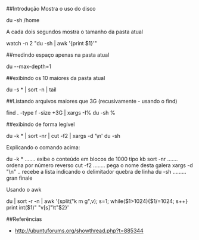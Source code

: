 ##Introdução 
Mostra o uso do disco

 du -sh /home

A cada dois segundos mostra o tamanho da pasta atual

watch -n 2 "du -sh | awk '{print $1}'"

##medindo espaço apenas na pasta atual 

du --max-depth=1

##exibindo os 10 maiores da pasta atual 

du -s * | sort -n | tail

##Listando arquivos maiores que 3G (recusivamente - usando o find) 

find . -type f -size +3G | xargs -I% du -sh %

##exibindo de forma legível 

du -k * | sort -nr | cut -f2 | xargs -d '\n' du -sh

Explicando o comando acima:

du -k *  ....... exibe o conteúdo em blocos de 1000 tipo kb
sort -nr ....... ordena por número reverso
cut -f2 ........ pega o nome desta galera
xargs -d "\n" .. recebe a lista indicando o delimitador quebra de linha
du -sh ......... gran finale

Usando o awk

du | sort -r -n | awk '{split("k m g",v); s=1; while($1>1024){$1/=1024; s++} print int($1)" "v[s]"\t"$2}'


##Referências 
* http://ubuntuforums.org/showthread.php?t=885344